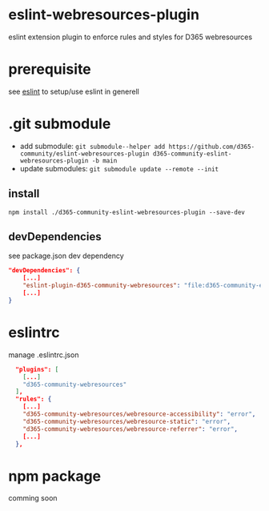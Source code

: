 # eslint-webresources-plugin
eslint extension plugin to enforce rules and styles for D365 webresources

# prerequisite

see [eslint](https://eslint.org/docs/latest/user-guide/getting-started) to setup/use eslint in generell

# .git submodule
- add submodule: ``git submodule--helper add https://github.com/d365-community/eslint-webresources-plugin d365-community-eslint-webresources-plugin -b main``
- update submodules: ``git submodule update --remote --init``

## install

``npm install ./d365-community-eslint-webresources-plugin --save-dev``

## devDependencies

see package.json dev dependency
```json
"devDependencies": {
    [...]
    "eslint-plugin-d365-community-webresources": "file:d365-community-eslint-webresources-plugin",
    [...]
}
```

# eslintrc

manage .eslintrc.json
```json
  "plugins": [
    [...]
    "d365-community-webresources"
  ],
  "rules": {
    [...]
    "d365-community-webresources/webresource-accessibility": "error",
    "d365-community-webresources/webresource-static": "error",
    "d365-community-webresources/webresource-referrer": "error",
    [...]
  },
```


# npm package

comming soon